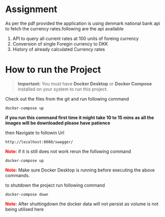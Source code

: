 # Assignment 
As per the pdf provided the application is using denmark national bank api to fetch the currency rates.following are the api available
 1. API to query all current rates at 100 units of foreing currency
 2. Conversion of single Foregin currency to DKK
 3. History of already calculated Currency rates

# How to run the Project

> **Important:** You must have **Docker Desktop** or **Docker Compose** installed on your system to run this project.

Check out the files from the git and run following command 

```
docker-compose up
```

**if you run this command first time it might take 10 to 15 mins as all the images will be downloaded please have patience**

then Navigate to followin Url

```
http://localhost:8080/swagger/
```

**<span style="color:red;">Note:</span>** if it is still does not work rerun the following command
```
docker-compose up
```

**<span style="color:red;">Note:</span>** Make sure Docker Desktop is running before executing the above commands. 


to shutdown the project run following command 

```
docker-compose down
```

**<span style="color:red;">Note:</span>** After shuttingdown the docker data will not persist as volume is not being utilised here
